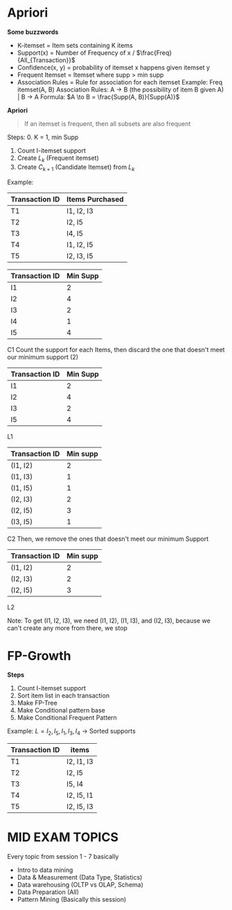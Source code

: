 # Apriori

**Some buzzwords**
- K-itemset = Item sets containing K items
- Support(x) = Number of Frequency of x / $\frac{Freq}{All_{Transaction}}$
- Confidence(x, y) = probability of itemset x happens given itemset y
- Frequent Itemset = Itemset where supp > min supp
- Association Rules = Rule for association for each itemset
	Example:
	Freq itemset(A, B)
	Association Rules: A -> B (the possibility of item B given A) | B -> A
		Formula: $A \to B = \frac{Supp(A, B)}{Supp(A)}$


**Apriori**

>If an itemset is frequent, then all subsets are also frequent

Steps:
0. K = 1, min Supp
1. Count I-itemset support
2. Create $L_{k}$ (Frequent itemset)
3. Create $C_{k+1}$ (Candidate Itemset) from $L_{k}$

Example:

| Transaction ID | Items Purchased |
| -------------- | --------------- |
| T1             | I1, I2, I3      |
| T2             | I2, I5          |
| T3             | I4, I5          |
| T4             | I1, I2, I5      |
| T5             | I2, I3, I5      |


| Transaction ID | Min Supp |
| -------------- | -------- |
| I1             | 2        |
| I2             | 4        |
| I3             | 2        |
| I4             | 1        |
| I5             | 4        |
C1
Count the support for each Items, then discard the one that doesn't meet our minimum support (2)

| Transaction ID | Min Supp |
| -------------- | -------- |
| I1             | 2        |
| I2             | 4        |
| I3             | 2        |
| I5             | 4        |
L1

| Transaction ID | Min supp |
| -------------- | -------- |
| (I1, I2)       | 2        |
| (I1, I3)       | 1        |
| (I1, I5)       | 1        |
| (I2, I3)       | 2        |
| (I2, I5)       | 3        |
| (I3, I5)       | 1        |
C2
Then, we remove the ones that doesn't meet our minimum Support


| Transaction ID | Min supp |
| -------------- | -------- |
| (I1, I2)       | 2        |
| (I2, I3)       | 2        |
| (I2, I5)       | 3        |
L2

Note: To get (I1, I2, I3), we need (I1, I2), (I1, I3), and (I2, I3), because we can't create any more from there, we stop



# FP-Growth

**Steps**
1. Count I-itemset support
2. Sort item list in each transaction
3. Make FP-Tree
4. Make Conditional pattern base
5. Make Conditional Frequent Pattern

Example:
$L = {I_{2}, I_{5}, I_{1}, I_{3}, I_{4}}$ -> Sorted supports

| Transaction ID | items      |
| -------------- | ---------- |
| T1             | I2, I1, I3 |
| T2             | I2, I5     |
| T3             | I5, I4     |
| T4             | I2, I5, I1 |
| T5             | I2, I5, I3 |


# MID EXAM TOPICS

Every topic from session 1 - 7 basically

- Intro to data mining
- Data & Measurement (Data Type, Statistics)
- Data warehousing (OLTP vs OLAP, Schema)
- Data Preparation (All)
- Pattern Mining (Basically this session)